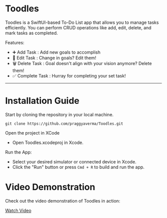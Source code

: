 # Toodles
Toodles is a SwiftUI-based To-Do List app that allows you to manage tasks efficiently. You can perform CRUD operations like add, edit, delete, and mark tasks as completed. 

Features:
- ➕ Add Task : Add new goals to accomplish
- 📝 Edit Task : Change in goals? Edit them!
- 🗑️ Delete Task : Goal doesn't align with your vision anymore? Delete them!
- ✅ Complete Task : Hurray for completing your set task!

---
# Installation Guide

Start by cloning the repository in your local machine.
```
git clone https://github.com/praggyaverma/Toodles.git
```

Open the project in XCode
- Open Toodles.xcodeproj in Xcode.

Run the App:
- Select your desired simulator or connected device in Xcode.
- Click the "Run" button or press ```Cmd + R``` to build and run the app.

# Video Demonstration
Check out the video demonstration of Toodles in action:

[Watch Video](https://youtu.be/zJM9r9AbRmc)
